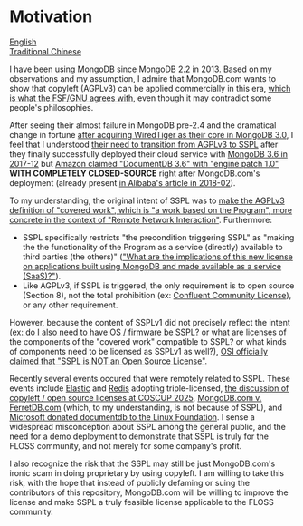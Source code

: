 # Motivation

[English](00-Motivation.en.md) \
[Traditional Chinese](00-Motivation.zh-hant.md)

I have been using MongoDB since MongoDB 2.2 in 2013. Based on my observations and my assumption, I admire that MongoDB.com wants to show that copyleft (AGPLv3) can be applied commercially in this era, [which is what the FSF/GNU agrees with](https://www.gnu.org/philosophy/selling.html), even though it may contradict some people's philosophies.

After seeing their almost failure in MongoDB pre-2.4 and the dramatical change in fortune [after acquiring WiredTiger as their core in MongoDB 3.0](https://www.mongodb.com/company/newsroom/press-releases/wired-tiger), I feel that I understood [their need to transition from AGPLv3 to SSPL](https://www.mongodb.com/company/newsroom/press-releases/mongodb-issues-new-server-side-public-license-for-mongodb-community-server) after they finally successfully deployed their cloud service with [MongoDB 3.6 in 2017-12](https://github.com/mongodb/mongo/tree/r3.6.0) but [Amazon claimed "DocumentDB 3.6" with "engine patch 1.0"](https://docs.aws.amazon.com/documentdb/latest/developerguide/release-notes.html#release-notes.06-30-2020) **WITH COMPLETELY CLOSED-SOURCE** right after MongoDB.com's deployment (already present [in Alibaba's article in 2018-02](https://www.alibabacloud.com/blog/Alibaba-Cloud-Product-Comparison-for-AWS-Professionals_444958)).

To my understanding, the original intent of SSPL was to [make the AGPLv3 definition of "covered work", which is "a work based on the Program", more concrete in the context of "Remote Network Interaction"](https://lists.opensource.org/pipermail/license-review_lists.opensource.org/2018-December/003863.html). Furthermore:
* SSPL specifically restricts "the precondition triggering SSPL" as "making the the functionality of the Program as a service (directly) available to third parties (the others)" (["What are the implications of this new license on applications built using MongoDB and made available as a service (SaaS)?"](https://www.mongodb.com/legal/licensing/server-side-public-license/faq)).
* Like AGPLv3, if SSPL is triggered, the only requirement is to open source (Section 8), not the total prohibition (ex: [Confluent Community License](https://www.confluent.io/confluent-community-license/)), or any other requirement.

However, because the content of SSPLv1 did not precisely reflect the intent ([ex: do I also need to have OS / firmware be SSPL?](https://lists.opensource.org/pipermail/license-review_lists.opensource.org/2018-October/003654.html) or what are licenses of the components of the "covered work" compatible to SSPL? or what kinds of components need to be licensed as SSPLv1 as well?), [OSI officially claimed that "SSPL is NOT an Open Source License"](https://opensource.org/blog/the-sspl-is-not-an-open-source-license).

Recently several events occured that were remotely related to SSPL. These events include [Elastic](https://github.com/elastic/elasticsearch/blob/v8.16.0/LICENSE.txt) and [Redis](https://github.com/redis/redis/blob/8.0.1/LICENSE.txt) adopting triple-licensed, [the discussion of copyleft / open source licenses at COSCUP 2025](https://github.com/lucienchlin/slides/blob/main/2025/20250809-COSCUP2025-Legal_Considerations_for_Open_Source_Program_Office_Collaboration.pdf), [MongoDB.com v. FerretDB.com](https://www.mongodb.com/company/blog/building-for-developers-not-imitators) (which, to my understanding, is not because of SSPL), and [Microsoft donated documentdb to the Linux Foundation](https://opensource.microsoft.com/blog/2025/08/25/documentdb-joins-the-linux-foundation/). I sense a widespread misconception about SSPL among the general public, and the need for a demo deployment to demonstrate that SSPL is truly for the FLOSS community, and not merely for some company's profit.

I also recognize the risk that the SSPL may still be just MongoDB.com's ironic scam in doing proprietary by using copyleft. I am willing to take this risk, with the hope that instead of publicly defaming or suing the contributors of this repository, MongoDB.com will be willing to improve the license and make SSPL a truly feasible license applicable to the FLOSS community.
